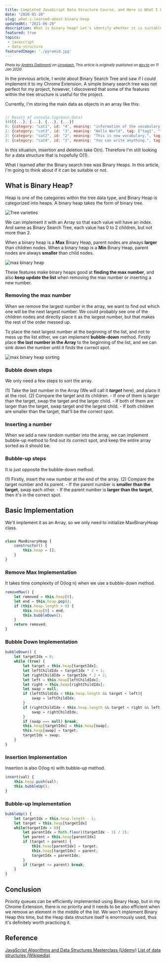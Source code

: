 ```yaml
---
title: Completed JavaScript Data Structure Course, and Here is What I Learned About Binary Heap.
date: "2020-01-20"
slug: what-i-learned-about-binary-heap
updatedAt: "2021-06-20"
description: What is binary heap? Let's identify whether it is suitable for storing vocabulary data.
featured: true
topics:
 - javascript
 - data-structure
featuredImage: './pyramid.jpg'
---
```


<small><em>Photo by <a href="https://unsplash.com/@dallimonti?utm_source=unsplash&utm_medium=referral&utm_content=creditCopyText">Andrés Dallimonti</a> on <a href="https://unsplash.com/?utm_source=unsplash&utm_medium=referral&utm_content=creditCopyText">Unsplash.</a> This article is originally published on <a href="https://dev.to/maikomiyazaki">dev.to</a> on  11 Jan 2020.</em></small>

In the previous article, I wrote about Binary Search Tree and saw if I could implement it to my Chrome Extension. A simple binary search tree was not perfect for my project, however, I discovered that some of the features within the tree structure is useful for the project.

Currently, I'm storing the main data as objects in an array like this:

```javascript

// Result of console.log(main-data)
(4)[{...}, {...}, {...}, {...}]
0: {category: "cat1", id: "4", meaning: "information of the vocabulary.", tag: ["tag1", "tag2"], word: "Example Vocab 1"}
1: {category: "cat3", id: "3", meaning: "Hello World", tag: ["tag1", "tag4"], word: "Example Vocab 2"}
2: {category: "cat2", id: "2", meaning: "This is new vocabulary.", tag: ["tag4"], word: "Example"}
3: {category: "cat4", id: "1", meaning: "You can write anything.", tag: ["tag2", "tag4", "tag5"], word: "Sample"}

```

In this situation, insertion and deletion take O(n). Therefore I'm still looking for a data structure that is hopefully O(1).

What I learned after the Binary search tree was Binary Heaps. In this article, I'm going to think about if it can be suitable or not.

<h2>What is Binary Heap?</h2>

Heap is one of the categories within the tree data type, and Binary Heap is categorized into heaps. A binary heap takes the form of binary tree.

![Tree varieties](https://thepracticaldev.s3.amazonaws.com/i/h2yybj9z9vr2qwib19n1.png)

We can implement it with an Array so that each value will have an index.
And same as Binary Search Tree, each value has 0 to 2 children, but not more than 2.

When a binary heap is a **Max** Binary Heap, parent nodes are always **larger** than children nodes. When a binary heap is a **Min** Binary Heap, parent nodes are always **smaller** than child nodes.

![max binary heap](https://thepracticaldev.s3.amazonaws.com/i/wn8ybzkylbh28637owu8.png)

These features make binary heaps good at **finding the max number**, and also **keep update the list** when removing the max number or inserting a new number.

<h3>Removing the max number</h3>

When we remove the largest number in the array, we want to find out which one will be the next largest number. We could probably see one of the children nodes and directly place it as the largest number, but that makes the rest of the order messed up.

To place the next largest number at the beginning of the list, and not to mess up the list either, we can implement **bubble-down** method. Firstly place **the last number in the Array** to the beginning of the list, and we can sink down the number until it finds the correct spot.

![max binary heap sorting](https://thepracticaldev.s3.amazonaws.com/i/7eok06038pjto9i3csht.png)

<h3>Bubble down steps</h3>

We only need a few steps to sort the array.

(1) Take the last number in the Array (We will call it ***target*** here), and place it at the root.
(2) Compare the target and its children.
    - If one of them is larger than the target, swap the target and the larger child.
    - If both of them are larger than the target, swap target and the largest child.
    - If both children are smaller than the target, that'll be the correct spot.

<h3>Inserting a number</h3>

When we add a new random number into the array, we can implement bubble-up method to find out its correct spot, and keep the entire array sorted as it should be.

<h3>Bubble-up steps</h3>

It is just opposite the bubble-down method.

(1) Firstly, insert the new number at the end of the array.
(2) Compare the target number and its parent.
    - If the parent number is **smaller than the target**, swap each other. 
    - If the parent number is **larger than the target**, then it's in the correct spot.

<h2>Basic Implementation</h2>

We'll implement it as an Array, so we only need to initialize MaxBinaryHeap class.

```javascript

class MaxBinaryHeap {
    constructor() {
        this.heap = [];
    }
}
```

<h3>Remove Max Implementation</h3>

It takes time complexity of O(log n) when we use a bubble-down method.

```javascript
removeMax() {
    let removed = this.heap[0];
    let end = this.heap.pop();
    if (this.heap.length > 0) {
        this.heap[0] = end;
        this.bubbleDown();
    }
    return removed;
}
```

<h3>Bubble Down Implementation</h3>

```javascript
bubbleDown() {
    let targetIdx = 0;
    while (true) {
        let target = this.heap[targetIdx];
        let leftChildIdx = targetIdx * 2 + 1;
        let rightChildIdx = targetIdx * 2 + 2;
        let left = this.heap[leftChildIdx];
        let right = this.heap[rightChildIdx];
        let swap = null;
        if (leftChildIdx < this.heap.length && target < left){
            swap = leftChildIdx;
        }
        if (rightChildIdx < this.heap.length && target < right && left < right){
            swap = rightChildIdx;
        }
        if (swap === null) break;
        this.heap[targetIdx] = this.heap[swap];
        this.heap[swap] = target;
        targetIdx = swap;
    }
}
```

<h3>Insertion Implementation</h3>

Insertion is also O(log n) with bubble-up method.

```javascript
insert(val) {
    this.heap.push(val);
    this.bubbleUp();
}
```

<h3>Bubble-up Implementation</h3>

```javascript
bubbleUp() {
    let targetIdx = this.heap.length - 1;
    let target = this.heap[targetIdx]
    while(targetIdx > 0){
        let parentIdx = Math.floor((targetIdx - 1) / 2);
        let parent = this.heap[parentIdx]
        if (target > parent) {
            this.heap[parentIdx] = target;
            this.heap[targetIdx] = parent;
            targetIdx = parentIdx;
        }
        if (target <= parent) break;
    }
}
```

<h2>Conclusion</h2>

Priority queues can be efficiently implemented using Binary Heap, but in my Chrome Extension, there is no priority and it needs to be also efficient when we remove an element in the middle of the list.
We won't implement Binary Heap this time, but the Heap data structure itself is enormously used, thus it's definitely worth practicing it.

<h2>Reference</h2>

[JavaScript Algorithms and Data Structures Masterclass (Udemy)](https://www.udemy.com/course/js-algorithms-and-data-structures-masterclass/)
[List of data structures (Wikipedia)](https://en.wikipedia.org/wiki/List_of_data_structures)